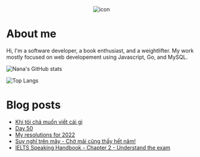 <p align="center">
 <img width="auto" src="https://res.cloudinary.com/japananh/image/upload/v1638498299/Group_7_ltvipi.png" align="center" alt="icon" />
</p>

# About me

Hi, I'm a software developer, a book enthusiast, and a weightlifter. My work mostly focused on web developement using Javascript, Go, and MySQL.

![Nana's GitHub stats](https://github-readme-stats.vercel.app/api?username=japananh&theme=buefy&show_icons=true)

![Top Langs](https://github-readme-stats.vercel.app/api/top-langs/?username=japananh&layout=compact)

# Blog posts
<!-- BLOG-POST-LIST:START -->
- [Khi tôi chả muốn viết cái gì](https://nanacoder.hashnode.dev/khi-toi-cha-muon-viet-cai-gi)
- [Day 50](https://nanacoder.hashnode.dev/day-50)
- [My resolutions for 2022](https://nanacoder.hashnode.dev/my-resolutions-for-2022)
- [Suy nghĩ trên mây - Chờ mãi cũng thấy hết năm!](https://nanacoder.hashnode.dev/suy-nghi-tren-may-cho-mai-cung-thay-het-nam)
- [IELTS Speaking Handbook - Chapter 2 - Understand the exam](https://nanacoder.hashnode.dev/ielts-speaking-handbook-chapter-2-understand-the-exam)
<!-- BLOG-POST-LIST:END -->
